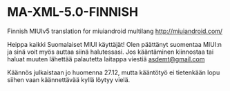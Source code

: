 MA-XML-5.0-FINNISH
==================

Finnish MIUIv5 translation for miuiandroid multilang
http://miuiandroid.com/

Heippa kaikki Suomalaiset MIUI käyttäjät!
Olen päättänyt suomentaa MIUI:n ja sinä voit myös auttaa siinä halutessasi.
Jos kääntäminen kiinnostaa tai haluat muuten lähettää palautetta laitappa viestiä asdemt@gmail.com

Käännös julkaistaan jo huomenna 27.12, mutta kääntötyö ei tietenkään lopu siihen
vaan käännettävää kyllä löytyy vielä.
